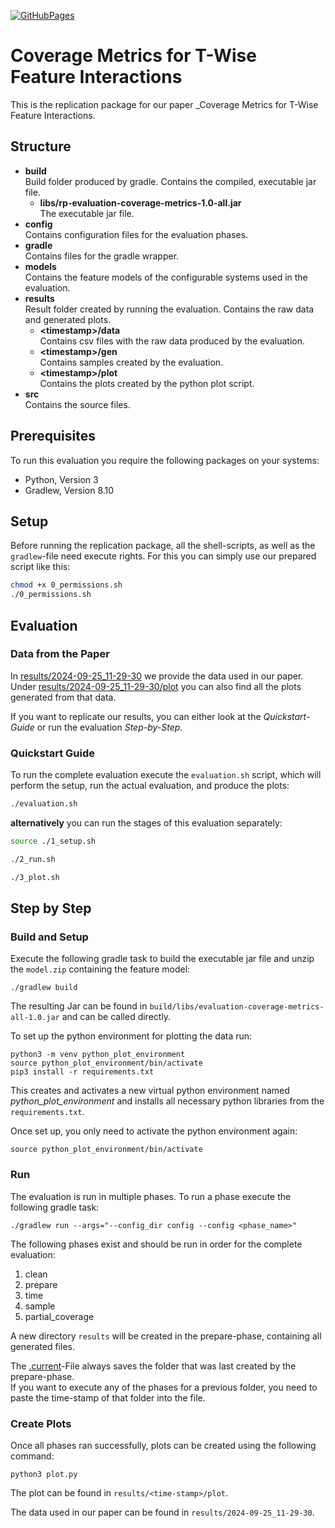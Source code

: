 [![GitHubPages](https://img.shields.io/badge/GitHub%20Pages-online-blue.svg?style=flat)][website]

# Coverage Metrics for T-Wise Feature Interactions
This is the replication package for our paper _Coverage Metrics for T-Wise Feature Interactions.  

## Structure
+ __build__\
  Build folder produced by gradle. Contains the compiled, executable jar file.
  - __libs/rp-evaluation-coverage-metrics-1.0-all.jar__\
  The executable jar file.
+ __config__\
  Contains configuration files for the evaluation phases.
+ __gradle__\
  Contains files for the gradle wrapper.
+ __models__\
  Contains the feature models of the configurable systems used in the evaluation.
+ __results__\
  Result folder created by running the evaluation. Contains the raw data and generated plots.
  + __\<timestamp\>/data__\
    Contains csv files with the raw data produced by the evaluation.
  + __\<timestamp\>/gen__\
    Contains samples created by the evaluation.
  + __\<timestamp\>/plot__\
    Contains the plots created by the python plot script.
+ __src__\
  Contains the source files.

## Prerequisites
To run this evaluation you require the following packages on your systems:
- Python, Version 3
- Gradlew, Version 8.10

## Setup
Before running the replication package, all the shell-scripts, as well as the `gradlew`-file need execute rights.
For this you can simply use our prepared script like this:
```bash
chmod +x 0_permissions.sh
./0_permissions.sh
```

## Evaluation
### Data from the Paper
In [results/2024-09-25_11-29-30](results/2024-09-25_11-29-30) we provide the data used in our paper.  
Under [results/2024-09-25_11-29-30/plot](results/2024-09-25_11-29-30/plot) you can also find all the plots generated from that data.

If you want to replicate our results, you can either look at the *Quickstart-Guide* or run the evaluation *Step-by-Step*. 

### Quickstart Guide
To run the complete evaluation execute the `evaluation.sh` script, which will perform the setup, run the actual evaluation, and produce the plots:
```bash
./evaluation.sh
```
**alternatively** you can run the stages of this evaluation separately:

```bash
source ./1_setup.sh
```
```bash
./2_run.sh
```
```bash
./3_plot.sh
```

## Step by Step

### Build and Setup
Execute the following gradle task to build the executable jar file and unzip the `model.zip` containing the feature model:
```
./gradlew build
```
The resulting Jar can be found in `build/libs/evaluation-coverage-metrics-all-1.0.jar` and can be called directly.

To set up the python environment for plotting the data run:
```
python3 -m venv python_plot_environment
source python_plot_environment/bin/activate
pip3 install -r requirements.txt
```
This creates and activates a new virtual python environment named _python_plot_environment_ and installs all necessary python libraries from the `requirements.txt`.

Once set up, you only need to activate the python environment again:
```
source python_plot_environment/bin/activate
```

### Run
The evaluation is run in multiple phases. To run a phase execute the following gradle task:
```
./gradlew run --args="--config_dir config --config <phase_name>"
```

The following phases exist and should be run in order for the complete evaluation:

1. clean
2. prepare
3. time
4. sample
5. partial_coverage

A new directory `results` will be created in the prepare-phase, containing all generated files.  

The [.current](results/.current)-File always saves the folder that was last created by the prepare-phase.  
If you want to execute any of the phases for a previous folder, you need to paste the time-stamp of that folder into the file.

### Create Plots

Once all phases ran successfully, plots can be created using the following command:
```
python3 plot.py
```
The plot can be found in `results/<time-stamp>/plot`.

The data used in our paper can be found in `results/2024-09-25_11-29-30`.

[website]: https://t-wise-coverage.github.io